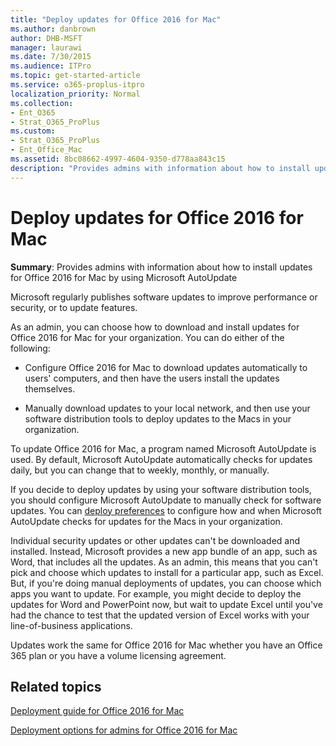 ```yaml
---
title: "Deploy updates for Office 2016 for Mac"
ms.author: danbrown
author: DHB-MSFT
manager: laurawi
ms.date: 7/30/2015
ms.audience: ITPro
ms.topic: get-started-article
ms.service: o365-proplus-itpro
localization_priority: Normal
ms.collection: 
- Ent_O365
- Strat_O365_ProPlus
ms.custom:
- Strat_O365_ProPlus
- Ent_Office_Mac
ms.assetid: 8bc08662-4997-4604-9350-d778aa843c15
description: "Provides admins with information about how to install updates for Office 2016 for Mac by using Microsoft AutoUpdate"
---
```


# Deploy updates for Office 2016 for Mac

 **Summary**: Provides admins with information about how to install updates for Office 2016 for Mac by using Microsoft AutoUpdate
  
Microsoft regularly publishes software updates to improve performance or security, or to update features.
  
As an admin, you can choose how to download and install updates for Office 2016 for Mac for your organization. You can do either of the following:
  
- Configure Office 2016 for Mac to download updates automatically to users' computers, and then have the users install the updates themselves.
    
- Manually download updates to your local network, and then use your software distribution tools to deploy updates to the Macs in your organization.
    
To update Office 2016 for Mac, a program named Microsoft AutoUpdate is used. By default, Microsoft AutoUpdate automatically checks for updates daily, but you can change that to weekly, monthly, or manually. 
  
If you decide to deploy updates by using your software distribution tools, you should configure Microsoft AutoUpdate to manually check for software updates. You can [deploy preferences](deploy-preferences-for-office-for-mac.md) to configure how and when Microsoft AutoUpdate checks for updates for the Macs in your organization. 
  
Individual security updates or other updates can't be downloaded and installed. Instead, Microsoft provides a new app bundle of an app, such as Word, that includes all the updates. As an admin, this means that you can't pick and choose which updates to install for a particular app, such as Excel. But, if you're doing manual deployments of updates, you can choose which apps you want to update. For example, you might decide to deploy the updates for Word and PowerPoint now, but wait to update Excel until you've had the chance to test that the updated version of Excel works with your line-of-business applications. 
  
Updates work the same for Office 2016 for Mac whether you have an Office 365 plan or you have a volume licensing agreement.
  
## Related topics
[Deployment guide for Office 2016 for Mac](deployment-guide-for-office-for-mac.md)
  
[Deployment options for admins for Office 2016 for Mac](deployment-options-for-office-for-mac.md)

